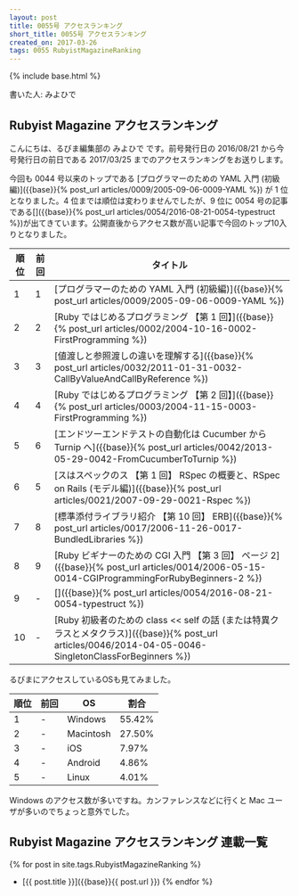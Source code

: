 ```yaml
---
layout: post
title: 0055号 アクセスランキング
short_title: 0055号 アクセスランキング
created_on: 2017-03-26
tags: 0055 RubyistMagazineRanking
---
```

{% include base.html %}


書いた人: みよひで

## Rubyist Magazine アクセスランキング

こんにちは、るびま編集部の みよひで です。前号発行日の 2016/08/21 から今号発行日の前日である 2017/03/25 までのアクセスランキングをお送りします。

今回も 0044 号以来のトップである [プログラマーのための YAML 入門 (初級編)]({{base}}{% post_url articles/0009/2005-09-06-0009-YAML %}) が 1 位となりました。4 位までは順位は変わりませんでしたが、9 位に 0054 号の記事である[]({{base}}{% post_url articles/0054/2016-08-21-0054-typestruct %})が出てきています。公開直後からアクセス数が高い記事で今回のトップ10入りとなりました。

| 順位| 前回| タイトル|
|---|---|---|
| 1| 1| [プログラマーのための YAML 入門 (初級編)]({{base}}{% post_url articles/0009/2005-09-06-0009-YAML %})|
| 2| 2| [Ruby ではじめるプログラミング 【第 1 回】]({{base}}{% post_url articles/0002/2004-10-16-0002-FirstProgramming %})|
| 3| 3| [値渡しと参照渡しの違いを理解する]({{base}}{% post_url articles/0032/2011-01-31-0032-CallByValueAndCallByReference %})|
| 4| 4| [Ruby ではじめるプログラミング 【第 2 回】]({{base}}{% post_url articles/0003/2004-11-15-0003-FirstProgramming %})|
| 5| 6| [エンドツーエンドテストの自動化は Cucumber から Turnip へ]({{base}}{% post_url articles/0042/2013-05-29-0042-FromCucumberToTurnip %})|
| 6| 5| [スはスペックのス 【第 1 回】 RSpec の概要と、RSpec on Rails (モデル編)]({{base}}{% post_url articles/0021/2007-09-29-0021-Rspec %})|
| 7| 8| [標準添付ライブラリ紹介 【第 10 回】 ERB]({{base}}{% post_url articles/0017/2006-11-26-0017-BundledLibraries %})|
| 8| 9| [Ruby ビギナーのための CGI 入門 【第 3 回】 ページ 2]({{base}}{% post_url articles/0014/2006-05-15-0014-CGIProgrammingForRubyBeginners-2 %})|
| 9| -| []({{base}}{% post_url articles/0054/2016-08-21-0054-typestruct %})|
| 10| -| [Ruby 初級者のための class << self の話 (または特異クラスとメタクラス)]({{base}}{% post_url articles/0046/2014-04-05-0046-SingletonClassForBeginners %})|


るびまにアクセスしているOSも見てみました。

| 順位| 前回| OS| 割合|
|---|---|---|---|
| 1| -| Windows| 55.42%|
| 2| -| Macintosh| 27.50%|
| 3| -| iOS| 7.97%|
| 4| -| Android| 4.86%|
| 5| -| Linux| 4.01%|


Windows のアクセス数が多いですね。カンファレンスなどに行くと Mac ユーザが多いのでちょっと意外でした。

## Rubyist Magazine アクセスランキング 連載一覧

{% for post in site.tags.RubyistMagazineRanking %}
  - [{{ post.title }}]({{base}}{{ post.url }})
{% endfor %}



